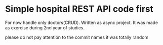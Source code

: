 # Simple hospital REST API code first
For now handle only doctors(CRUD).
Written as async project.
It was made as exercise during 2nd year of studies.

please do not pay attention to the commit names it was totally random
